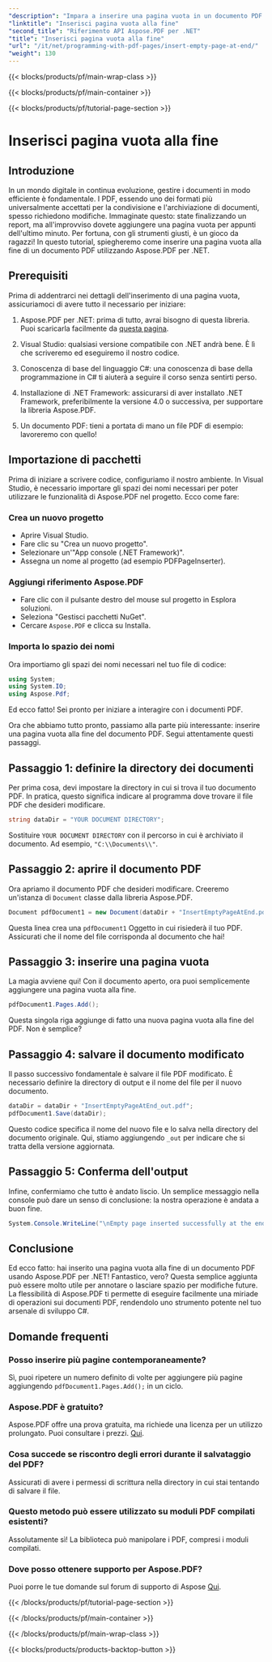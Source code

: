 ```yaml
---
"description": "Impara a inserire una pagina vuota in un documento PDF senza sforzo con Aspose.PDF per .NET in questa guida per principianti. Perfetto per modifiche rapide."
"linktitle": "Inserisci pagina vuota alla fine"
"second_title": "Riferimento API Aspose.PDF per .NET"
"title": "Inserisci pagina vuota alla fine"
"url": "/it/net/programming-with-pdf-pages/insert-empty-page-at-end/"
"weight": 130
---
```


{{< blocks/products/pf/main-wrap-class >}}

{{< blocks/products/pf/main-container >}}

{{< blocks/products/pf/tutorial-page-section >}}

# Inserisci pagina vuota alla fine

## Introduzione

In un mondo digitale in continua evoluzione, gestire i documenti in modo efficiente è fondamentale. I PDF, essendo uno dei formati più universalmente accettati per la condivisione e l'archiviazione di documenti, spesso richiedono modifiche. Immaginate questo: state finalizzando un report, ma all'improvviso dovete aggiungere una pagina vuota per appunti dell'ultimo minuto. Per fortuna, con gli strumenti giusti, è un gioco da ragazzi! In questo tutorial, spiegheremo come inserire una pagina vuota alla fine di un documento PDF utilizzando Aspose.PDF per .NET.

## Prerequisiti

Prima di addentrarci nei dettagli dell'inserimento di una pagina vuota, assicuriamoci di avere tutto il necessario per iniziare:

1. Aspose.PDF per .NET: prima di tutto, avrai bisogno di questa libreria. Puoi scaricarla facilmente da [questa pagina](https://releases.aspose.com/pdf/net/).

2. Visual Studio: qualsiasi versione compatibile con .NET andrà bene. È lì che scriveremo ed eseguiremo il nostro codice.

3. Conoscenza di base del linguaggio C#: una conoscenza di base della programmazione in C# ti aiuterà a seguire il corso senza sentirti perso.

4. Installazione di .NET Framework: assicurarsi di aver installato .NET Framework, preferibilmente la versione 4.0 o successiva, per supportare la libreria Aspose.PDF.

5. Un documento PDF: tieni a portata di mano un file PDF di esempio: lavoreremo con quello!

## Importazione di pacchetti

Prima di iniziare a scrivere codice, configuriamo il nostro ambiente. In Visual Studio, è necessario importare gli spazi dei nomi necessari per poter utilizzare le funzionalità di Aspose.PDF nel progetto. Ecco come fare:

### Crea un nuovo progetto

- Aprire Visual Studio.
- Fare clic su "Crea un nuovo progetto".
- Selezionare un'"App console (.NET Framework)".
- Assegna un nome al progetto (ad esempio PDFPageInserter).

### Aggiungi riferimento Aspose.PDF

- Fare clic con il pulsante destro del mouse sul progetto in Esplora soluzioni.
- Seleziona "Gestisci pacchetti NuGet".
- Cercare `Aspose.PDF` e clicca su Installa.

### Importa lo spazio dei nomi

Ora importiamo gli spazi dei nomi necessari nel tuo file di codice:

```csharp
using System;
using System.IO;
using Aspose.Pdf;
```

Ed ecco fatto! Sei pronto per iniziare a interagire con i documenti PDF.

Ora che abbiamo tutto pronto, passiamo alla parte più interessante: inserire una pagina vuota alla fine del documento PDF. Segui attentamente questi passaggi.

## Passaggio 1: definire la directory dei documenti

Per prima cosa, devi impostare la directory in cui si trova il tuo documento PDF. In pratica, questo significa indicare al programma dove trovare il file PDF che desideri modificare.

```csharp
string dataDir = "YOUR DOCUMENT DIRECTORY";
```

Sostituire `YOUR DOCUMENT DIRECTORY` con il percorso in cui è archiviato il documento. Ad esempio, `"C:\\Documents\\"`.

## Passaggio 2: aprire il documento PDF

Ora apriamo il documento PDF che desideri modificare. Creeremo un'istanza di `Document` classe dalla libreria Aspose.PDF.

```csharp
Document pdfDocument1 = new Document(dataDir + "InsertEmptyPageAtEnd.pdf");
```

Questa linea crea una `pdfDocument1` Oggetto in cui risiederà il tuo PDF. Assicurati che il nome del file corrisponda al documento che hai!

## Passaggio 3: inserire una pagina vuota

La magia avviene qui! Con il documento aperto, ora puoi semplicemente aggiungere una pagina vuota alla fine. 

```csharp
pdfDocument1.Pages.Add();
```

Questa singola riga aggiunge di fatto una nuova pagina vuota alla fine del PDF. Non è semplice?

## Passaggio 4: salvare il documento modificato

Il passo successivo fondamentale è salvare il file PDF modificato. È necessario definire la directory di output e il nome del file per il nuovo documento.

```csharp
dataDir = dataDir + "InsertEmptyPageAtEnd_out.pdf";
pdfDocument1.Save(dataDir);
```

Questo codice specifica il nome del nuovo file e lo salva nella directory del documento originale. Qui, stiamo aggiungendo `_out` per indicare che si tratta della versione aggiornata.

## Passaggio 5: Conferma dell'output

Infine, confermiamo che tutto è andato liscio. Un semplice messaggio nella console può dare un senso di conclusione: la nostra operazione è andata a buon fine.

```csharp
System.Console.WriteLine("\nEmpty page inserted successfully at the end of document.\nFile saved at " + dataDir);
```

## Conclusione

Ed ecco fatto: hai inserito una pagina vuota alla fine di un documento PDF usando Aspose.PDF per .NET! Fantastico, vero? Questa semplice aggiunta può essere molto utile per annotare o lasciare spazio per modifiche future. La flessibilità di Aspose.PDF ti permette di eseguire facilmente una miriade di operazioni sui documenti PDF, rendendolo uno strumento potente nel tuo arsenale di sviluppo C#.

## Domande frequenti

### Posso inserire più pagine contemporaneamente?
Sì, puoi ripetere un numero definito di volte per aggiungere più pagine aggiungendo `pdfDocument1.Pages.Add();` in un ciclo.

### Aspose.PDF è gratuito?
Aspose.PDF offre una prova gratuita, ma richiede una licenza per un utilizzo prolungato. Puoi consultare i prezzi. [Qui](https://purchase.aspose.com/buy).

### Cosa succede se riscontro degli errori durante il salvataggio del PDF?
Assicurati di avere i permessi di scrittura nella directory in cui stai tentando di salvare il file.

### Questo metodo può essere utilizzato su moduli PDF compilati esistenti?
Assolutamente sì! La biblioteca può manipolare i PDF, compresi i moduli compilati.

### Dove posso ottenere supporto per Aspose.PDF?
Puoi porre le tue domande sul forum di supporto di Aspose [Qui](https://forum.aspose.com/c/pdf/10).

{{< /blocks/products/pf/tutorial-page-section >}}

{{< /blocks/products/pf/main-container >}}

{{< /blocks/products/pf/main-wrap-class >}}

{{< blocks/products/products-backtop-button >}}